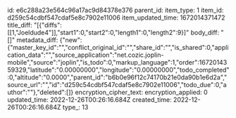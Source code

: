 id: e6c288a23e564c96a17ac9d84378e376
parent_id: 
item_type: 1
item_id: d259c54cdbf547cdaf5e8c7902e11006
item_updated_time: 1672014371472
title_diff: "[{\"diffs\":[[1,\"Joeldude4\"]],\"start1\":0,\"start2\":0,\"length1\":0,\"length2\":9}]"
body_diff: "[]"
metadata_diff: {"new":{"master_key_id":"","conflict_original_id":"","share_id":"","is_shared":0,"application_data":"","source_application":"net.cozic.joplin-mobile","source":"joplin","is_todo":0,"markup_language":1,"order":1672014359329,"latitude":"0.00000000","longitude":"0.00000000","todo_completed":0,"altitude":"0.0000","parent_id":"b6b0e96f12c74170b21e0da90b1e6d2a","source_url":"","id":"d259c54cdbf547cdaf5e8c7902e11006","todo_due":0,"author":""},"deleted":[]}
encryption_cipher_text: 
encryption_applied: 0
updated_time: 2022-12-26T00:26:16.684Z
created_time: 2022-12-26T00:26:16.684Z
type_: 13